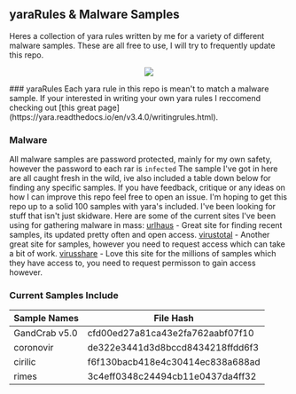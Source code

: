 ## yaraRules & Malware Samples
  Heres a collection of yara rules written by me for a variety of different malware samples. These are all free to use, I will try to frequently update this repo. 
  <p align="center">
 <div style="text-align:center"><img src="https://github.com/backslash/yaraRules/blob/master/yara.png?style=centerme" /></div>
  </p>
### yaraRules
 Each yara rule in this repo is mean't to match a malware sample.
If your interested in writing your own yara rules I reccomend checking out [this great page](https://yara.readthedocs.io/en/v3.4.0/writingrules.html).

### Malware
   All malware samples are password protected, mainly for my own safety, however the password to each rar is `infected`
   The sample I've got in here are all caught fresh in the wild, ive also included a table down below for finding any specific samples. If you have feedback, critique or any ideas on how I can improve this repo feel free to open an issue. I'm hoping to get this repo up to a solid 100 samples with yara's included. I've been looking for stuff that isn't just skidware.
Here are some of the current sites I've been using for gathering malware in mass:
[urlhaus](https://urlhaus.abuse.ch/) -  Great site for finding recent samples, its updated pretty often and open access.
[virustotal](https://virustotal.com) - Another great site for samples, however you need to request access which can take a bit of work.
[virusshare](https://virusshare.com/) - Love this site for the millions of samples which they have access to, you need to request permisson to gain access however.
   
### Current Samples Include
    
| Sample Names | File Hash |
| ------------ | ------------- |
| GandCrab v5.0 | cfd00ed27a81ca43e2fa762aabf07f10  |
| coronovir | de322e3441d3d8bccd8434218ffdd6f3  |
| cirilic  | f6f130bacb418e4c30414ec838a688ad|
|rimes | 3c4eff0348c24494cb11e0437da4ff32|

